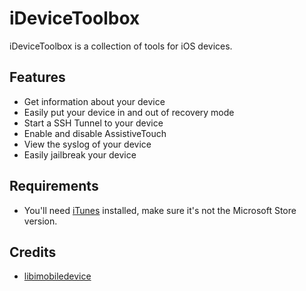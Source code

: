 # iDeviceToolbox

iDeviceToolbox is a collection of tools for iOS devices.

## Features

* Get information about your device
* Easily put your device in and out of recovery mode
* Start a SSH Tunnel to your device
* Enable and disable AssistiveTouch
* View the syslog of your device
* Easily jailbreak your device

## Requirements

* You'll need [iTunes](https://www.apple.com/itunes/download/) installed, make sure it's not the Microsoft Store version.

## Credits

* [libimobiledevice](https://github.com/libimobiledevice)